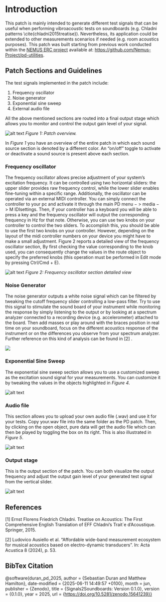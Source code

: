 # Introduction

This patch is mainly intended to generate different test signals that can be useful when performing vibroacoustic tests on soundboards (e.g. Chladni patterns \cite{chladni2015treatise}). Nevertheless, its application could be extended to other measurements scenarios if needed (e.g. room acoustics purposes). This patch was built starting from previous work conducted within the [NEMUS ERC project](https://site.unibo.it/nemus-numerical-sound-restoration/en) available at: https://github.com/Nemus-Project/pd-utilities.

## Patch Sections and Guidelines

The test signals implemented in the patch include:
1. Frequency oscillator
2. Noise generator
3. Exponential sine sweep
4. External audio file

All the above mentioned sections are routed into a final output stage which allows you to monitor and control
the output gain level of your signal.

![alt text](overview.png)
*Figure 1: Patch overview.*

In *Figure 1* you have an overview of the entire patch in which each sound source section is denoted by a different color. An “on/off” toggle to activate or deactivate a sound source is present above each section.

### Frequency oscillator

The frequency oscillator allows precise adjustment of your system’s excitation frequency. It can be controlled using two horizontal sliders: the upper slider provides raw frequency control, while the lower slider enables fine-tuning within a specific range. Additionally, the oscillator can be operated via an external MIDI controller. You can simply connect the controller to your pc and activate it through the main PD menu − > media
− > M IDIsettings. Then, if your controller has a keyboard you will be able to press a key and the frequency oscillator will output the corresponding frequency in Hz for that note. Otherwise, you can use two knobs on your controller to control the two sliders. To accomplish this, you should be able to use the first two knobs on your controller. However, depending on the layout of the midi controller numbers on your device you might have to make a small adjustment. Figure 2 reports a detailed view of the frequency oscillator section, By first checking the value corresponding to the knob used, you can consequently change the values in the route object to specify the preferred knobs (this operation must be performed in Edit mode by pressing Ctrl/Cmd + E).

![alt text](freq.oscillator.png)
*Figure 2: Frequency oscillator section detailed view*

### Noise Generator
The noise generator outputs a white noise signal which can be filtered by tweaking the cutoff frequency slider controlling a low-pass filter. Try to use this signal to stimulate the sound board of your instrument while monitoring the response by simply listening to the output or by looking at a spectrum analyzer connected to a recording device (e.g. accelerometer) attached to the board. Then add masses or play around with the braces position in real time on your soundboard, focus on the different acoustics response of the instrument or on the differences you observe from your spectrum analyzer. Further reference on this kind of analysis can be found in [2] .

![](noise.png)

### Exponential Sine Sweep
The exponential sine sweep section allows you to use a customized sweep as the excitation sound signal for your measurements. You can customize it by tweaking the values in the objects highlighted in *Figure 4*.

![alt text](exp.sinesweep.png)

### Audio file 

This section allows you to upload your own audio file (.wav) and use it for your tests. Copy your.wav file into the same folder as the PD patch. Then, by clicking on the open object, pure data will get the audio file which
can then be played by toggling the box on its right. This is also illustrated in *Figure 5*.

![alt text](audiofile.png)

### Output stage

This is the output section of the patch. You can both visualize the output frequency and adjust the output gain level of your generated test signal from the vertical slider.

![alt text](output.png)

## References

[1] Ernst Florens Friedrich Chladni. Treatise on Acoustics: The First Comprehensive English Translation of EFF Chladni’s Trait´e d’Acoustique. Springer, 2015.

[2] Ludovico Ausiello et al. “Affordable wide-band measurement ecosystem for musical acoustics based on electro-dynamic transducers”. In: Acta Acustica 8 (2024), p. 53.

## BibTex Citation

@software{duran_pd_2025,
 author = {Sebastian Duran and Matthew Hamilton},
 date-modified = {2025-06-11 14:49:57 +0100},
 month = jun,
 publisher = {Zenodo},
 title = {Signals2Soundboards: Version 0.1.0},
 version = {0.1.0},
 year = 2025,
 url = {https://doi.org/10.5281/zenodo.15641239}}
